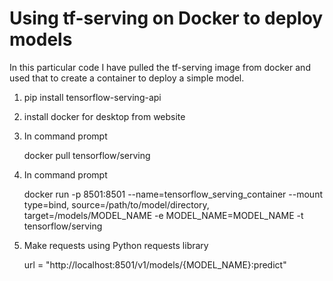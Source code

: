 # Using tf-serving on Docker to deploy models

In this particular code I have pulled the tf-serving image from docker and used that to create a container to deploy a simple model.<br>

1) pip install tensorflow-serving-api

2) install docker for desktop from website

3) In command prompt
     
   docker pull tensorflow/serving

4) In command prompt

   docker run -p 8501:8501 --name=tensorflow_serving_container --mount type=bind, source=/path/to/model/directory, target=/models/MODEL_NAME -e MODEL_NAME=MODEL_NAME -t tensorflow/serving

5) Make requests using Python requests library 

   url = "http://localhost:8501/v1/models/{MODEL_NAME}:predict"
